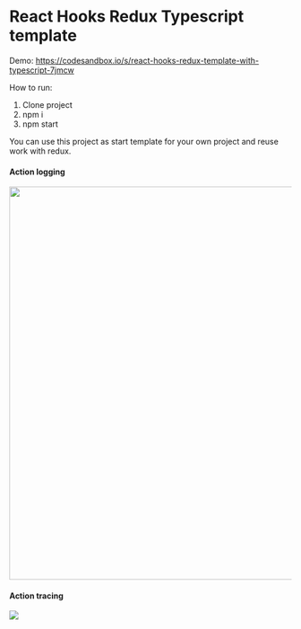 # React Hooks Redux Typescript template
Demo: https://codesandbox.io/s/react-hooks-redux-template-with-typescript-7jmcw

How to run:
1. Clone project
2. npm i
3. npm start

You can use this project as start template for your own project and reuse work with redux.

#### Action logging
<img src='https://i.ibb.co/41vRj9V/screenshot-382.png' width='700'/>

#### Action tracing
<img src='https://i.ibb.co/W2ZknxL/screenshot-381.png'/>
